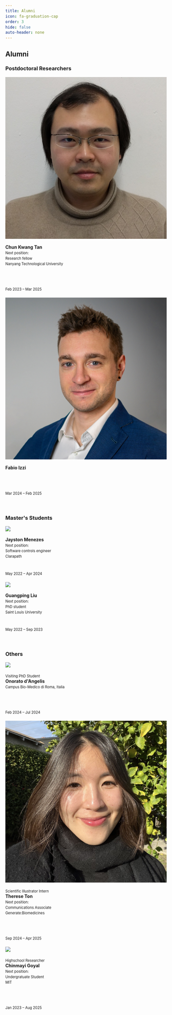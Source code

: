 ```yaml
---
title: Alumni
icon: fa-graduation-cap
order: 3
hide: false
auto-header: none
---
```


## **Alumni**


### **Postdoctoral Researchers**

<div class="group">
<div class="people">
	<div class="photo">
		<img src="/assets/people/alumni/postdoc_2023_chun_kwang_tan.jpg" />
	</div>
	<div class="spec">
		<p>
		<strong>Chun Kwang Tan</strong><br>
		<font style="font-size: 80%">Next position:<br>
		Research fellow<br>
		Nanyang Technological University<br></font>
		<a href="https://scholar.google.com/citations?user=Qi8y8W4AAAAJ&hl=en" target="_blank" title="google scholar"><i class="ai ai-google-scholar"></i></a>&nbsp;
		<a href="https://jp.linkedin.com/in/chun-kwang-tan-a806412b" target="_blank" title="linkedin"><i class="fa-brands fa-linkedin"></i></a><font style="font-size: 250%"><br></font>
		<font style="font-size: 80%">Feb 2023 &ndash; Mar 2025</font><font style="font-size: 250%"><br></font>
		</p>
	</div>
</div>

<div class="people">
	<div class="photo">
		<img src="/assets/people/alumni/postdoc_2024_fabio_izzi.jpg" />
	</div>
	<div class="spec">
		<p>
		<strong>Fabio Izzi</strong><br>
		<a href="https://scholar.google.com/citations?user=xvlJPPoAAAAJ&hl=en" target="_blank" title="google scholar"><i class="ai ai-google-scholar"></i></a>&nbsp;
		<a href="https://www.linkedin.com/in/fabio-izzi/?originalSubdomain=de" target="_blank" title="linkedin"><i class="fa-brands fa-linkedin"></i></a>&nbsp;
		<a href="https://twitter.com/fi_izzi" target="_blank"><i class="fa-brands fa-x-twitter" title="twitter"></i></a><font style="font-size: 250%"><br></font>
		<font style="font-size: 80%">Mar 2024 &ndash; Feb 2025</font><font style="font-size: 250%"><br></font>
		</p>
	</div>
</div>

</div>

<br>


### **Master's Students**

<div class="group">
<div class="people">
	<div class="photo">
		<img src="/assets/people/alumni/ms_2022_jayston_menezes.jpg" />
	</div>
	<div class="spec">
		<p>
		<strong>Jayston Menezes</strong><br>
		<font style="font-size: 80%">Next position:<br>
		Software controls engineer<br>
		Clarapath<br></font>
		<a href="https://jayston-menezes.github.io/Portfolio/" target="_blank"><i class="fa fa-home"></i></a>&nbsp;
		<a href="
		https://www.linkedin.com/in/jayston-menezes" target="_blank"><i class="fa-brands fa-linkedin"></i></a>&nbsp;
		<a href="https://github.com/jayston-menezes" target="_blank"><i class="fa-brands fa-github"></i></a>&nbsp;
		<a href="
		https://scholar.google.com/citations?user=NzSb5UsAAAAJ&hl=en" target="_blank">
		<i class="ai ai-google-scholar-square"></i></a><br>
		<font style="font-size: 80%">May 2022 &ndash; Apr 2024</font><font style="font-size: 250%"><br></font>
		</p>
	</div>
</div>
<div class="people">
	<div class="photo">
		<img src="/assets/people/alumni/ms_2022_guangping_liu.jpg" />
	</div>
	<div class="spec">
		<p>
		<strong>Guangping Liu</strong><br>
		<font style="font-size: 80%">Next position:<br>
		PhD student<br>
		Saint Louis University<br></font>
		<a href="
		https://www.linkedin.com/in/guangping-liu-01355b22b/" target="_blank"><i class="fa-brands fa-linkedin"></i></a><br>
		<font style="font-size: 80%">May 2022 &ndash; Sep 2023</font><font style="font-size: 250%"><br></font>
		</p>
	</div>
</div>
</div>

<br>

### **Others**

<div class="group">

<div class="people">
	<div class="photo">
		<img src="/assets/people/alumni/visiting_phd_2024_onorato_dAngelis.jpg" />
	</div>
	<div class="spec">
		<p>
		<font style="font-size: 80%">Visiting PhD Student<br></font>
		<strong>Onorato d'Angelis</strong><br>
		<font style="font-size: 80%">Campus Bio-Medico di Roma, Italia<br></font>
		<a href="https://scholar.google.com/citations?user=FV510mQAAAAJ&hl=en" target="_blank" title="google scholar"><i class="ai ai-google-scholar"></i></a>&nbsp;
		<a href="https://www.linkedin.com/in/onorato-d%E2%80%99angelis-7830771a8/" target="_blank" title="linkedin"><i class="fa-brands fa-linkedin"></i></a><font style="font-size: 250%"><br></font>
		<font style="font-size: 80%">Feb 2024 &ndash; Jul 2024</font><font style="font-size: 250%"><br></font>
		</p>
	</div>
</div>

<div class="people">
	<div class="photo">
		<img src="/assets/people/illustrator_2024_therese_ton.JPG" />
	</div>
	<div class="spec">
		<p>
		<font style="font-size: 80%">Scientific Illustrator Intern<br></font>
		<strong>Therese Ton</strong><br>
		<font style="font-size: 80%">Next position:<br>
		Communications Associate<br>
		Generate:Biomedicines<br></font>
		<a href="https://www.ttonstudio.com/" target="_blank" title="homepage"><i class="fa fa-home"></i></a>&nbsp;
		<a href="https://www.linkedin.com/in/thereseton/" target="_blank"><i class="fa-brands fa-linkedin"></i></a><font style="font-size: 250%"><br></font>
		<font style="font-size: 80%">Sep 2024 &ndash; Apr 2025</font><font style="font-size: 250%"><br></font>
		</p>
	</div>
</div>

<div class="people">
	<div class="photo">
		<img src="/assets/people/highschool_2023_chinmayi_goyal.jpeg" />
	</div>
	<div class="spec">
		<p>
		<font style="font-size: 80%">Highschool Researcher<br></font>
		<strong>Chinmayi Goyal</strong><br>
		<font style="font-size: 80%">Next position:<br>
		Undergratuate Student<br>
		MIT<br></font>
		<a href="https://www.linkedin.com/in/chinmayi-goyal-942b872a5/" target="_blank"><i class="fa-brands fa-linkedin"></i></a><font style="font-size: 250%"><br></font>
		<font style="font-size: 80%">Jan 2023 &ndash; Aug 2025</font><font style="font-size: 250%"><br></font>
		</p>
	</div>
</div>

</div>

<br>

<!--

<div class="people">
	<div class="photo">
		<img src="/assets/people/highschool_2023_chinmayi_goyal.jpeg" />
	</div>
	<div class="spec">
		<p>
		Highschool Researcher<br>
		<strong>Chinmayi Goyal</strong><br>
		Yorktown High School, NY<font style="font-size: 250%"><br></font>
		<a href="https://www.linkedin.com/in/chinmayi-goyal-942b872a5/" target="_blank"><i class="fa-brands fa-linkedin"></i></a><br>
		<font style="font-size: 80%">Jan 2023 &ndash; Aug 2025</font><font style="font-size: 250%"><br></font>
		</p>
	</div>
</div>

<div class="people">
	<div class="photo">
		<img src="/assets/people/illustrator_2024_therese_ton.JPG" />
	</div>
	<div class="spec">
		<p>
		Scientific Illustrator<br>
		<strong>Therese Ton</strong><br>
		MLA in Biotechnology<font style="font-size: 250%"><br></font>
		Harvard University Extension School<br>
		hello[at]ttonstudio.com<font style="font-size: 250%"><br></font>
		<a href="https://www.ttonstudio.com/" target="_blank" title="homepage"><i class="fa fa-home"></i></a>&nbsp;
		<a href="https://www.linkedin.com/in/thereseton/" target="_blank"><i class="fa-brands fa-linkedin"></i></a><br>
		<font style="font-size: 80%">since Sep 2024</font><font style="font-size: 250%"><br></font>
		</p>
	</div>
</div>
-->

